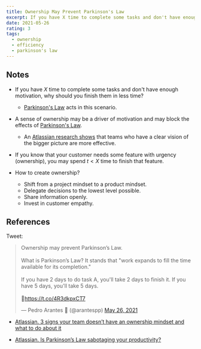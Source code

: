 ```yaml
---
title: Ownership May Prevent Parkinson's Law
excerpt: If you have X time to complete some tasks and don't have enough motivation, why should you finish them in less time?
date: 2021-05-26
rating: 3
tags:
  - ownership
  - efficiency
  - parkinson's law
---
```


## Notes

- If you have $X$ time to complete some tasks and don't have enough motivation, why should you finish them in less time?

  - [Parkinson's Law](/zettelkasten/parkinson-s-law) acts in this scenario.

- A sense of ownership may be a driver of motivation and may block the effects of [Parkinson's Law](/zettelkasten/parkinson-s-law).

  - An [Atlassian research shows](https://www.atlassian.com/practices/open/research) that teams who have a clear vision of the bigger picture are more effective.

- If you know that your customer needs some feature with urgency (ownership), you may spend $t < X$ time to finish that feature.

- How to create ownership?
  - Shift from a project mindset to a product mindset.
  - Delegate decisions to the lowest level possible.
  - Share information openly.
  - Invest in customer empathy.

## References

Tweet: <blockquote class="twitter-tweet"><p lang="en" dir="ltr">Ownership may prevent Parkinson’s Law.<br><br>What is Parkinson’s Law? It stands that &quot;work expands to fill the time available for its completion.&quot;<br><br>If you have 2 days to do task A, you&#39;ll take 2 days to finish it. If you have 5 days, you&#39;ll take 5 days.<br><br>🧵<a href="https://t.co/4R3dkpxCT7">https://t.co/4R3dkpxCT7</a></p>&mdash; Pedro Arantes 🌹 (@arantespp) <a href="https://twitter.com/arantespp/status/1397518419319197698?ref_src=twsrc%5Etfw">May 26, 2021</a></blockquote>

- [Atlassian. 3 signs your team doesn’t have an ownership mindset and what to do about it](https://www.atlassian.com/blog/leadership/how-leaders-build-ownership-mindset)

- [Atlassian. Is Parkinson’s Law sabotaging your productivity?](https://www.atlassian.com/blog/productivity/what-is-parkinson-s-law)
